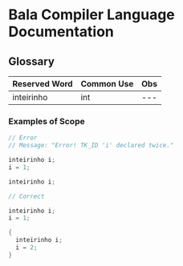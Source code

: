 # Bala Compiler Language Documentation 

## Glossary

| Reserved Word | Common Use | Obs |
|--- |--- |--- |
| inteirinho | int | --- |


### Examples of Scope

```cpp
// Error
// Message: "Error! TK_ID 'i' declared twice."

inteirinho i;
i = 1;

inteirinho i;
```

```cpp
// Correct

inteirinho i;
i = 1;

{
  inteirinho i;
  i = 2;
}
```